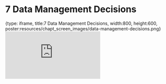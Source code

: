 # 7 Data Management Decisions
 
{type: iframe, title:7 Data Management Decisions, width:800, height:600, poster:resources/chapt_screen_images/data-management-decisions.png}
![](https://jhudatascience.org/Computing_for_Cancer_Informatics//no_toc/data-management-decisions.html)
 

 
